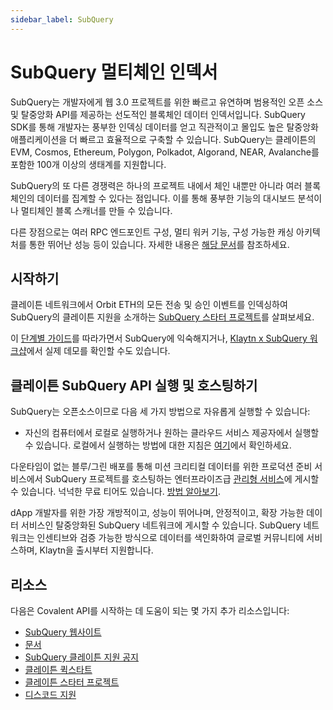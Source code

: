 ```yaml
---
sidebar_label: SubQuery
---
```


# SubQuery 멀티체인 인덱서

SubQuery는 개발자에게 웹 3.0 프로젝트를 위한 빠르고 유연하며 범용적인 오픈 소스 및 탈중앙화 API를 제공하는 선도적인 블록체인 데이터 인덱서입니다. SubQuery SDK를 통해 개발자는 풍부한 인덱싱 데이터를 얻고 직관적이고 몰입도 높은 탈중앙화 애플리케이션을 더 빠르고 효율적으로 구축할 수 있습니다. SubQuery는 클레이튼의 EVM, Cosmos, Ethereum, Polygon, Polkadot, Algorand, NEAR, Avalanche를 포함한 100개 이상의 생태계를 지원합니다.

SubQuery의 또 다른 경쟁력은 하나의 프로젝트 내에서 체인 내뿐만 아니라 여러 블록체인의 데이터를 집계할 수 있다는 점입니다. 이를 통해 풍부한 기능의 대시보드 분석이나 멀티체인 블록 스캐너를 만들 수 있습니다.

다른 장점으로는 여러 RPC 엔드포인트 구성, 멀티 워커 기능, 구성 가능한 캐싱 아키텍처를 통한 뛰어난 성능 등이 있습니다. 자세한 내용은 [해당 문서](https://academy.subquery.network/)를 참조하세요.

## 시작하기

클레이튼 네트워크에서 Orbit ETH의 모든 전송 및 승인 이벤트를 인덱싱하여 SubQuery의 클레이튼 지원을 소개하는 [SubQuery 스타터 프로젝트](https://github.com/subquery/ethereum-subql-starter/tree/main/Klaytn/klaytn-starter)를 살펴보세요.

이 [단계별 가이드](https://academy.subquery.network/quickstart/quickstart.html)를 따라가면서 SubQuery에 익숙해지거나, [Klaytn x SubQuery 워크샵](https://www.youtube.com/watch?v=40R5O1kL3v4)에서 실제 데모를 확인할 수도 있습니다.

## 클레이튼 SubQuery API 실행 및 호스팅하기

SubQuery는 오픈소스이므로 다음 세 가지 방법으로 자유롭게 실행할 수 있습니다:

- 자신의 컴퓨터에서 로컬로 실행하거나 원하는 클라우드 서비스 제공자에서 실행할 수 있습니다. 로컬에서 실행하는 방법에 대한 지침은 [여기](https://academy.subquery.network/run_publish/run.html)에서 확인하세요.

다운타임이 없는 블루/그린 배포를 통해 미션 크리티컬 데이터를 위한 프로덕션 준비 서비스에서 SubQuery 프로젝트를 호스팅하는 엔터프라이즈급 [관리형 서비스](https://managedservice.subquery.network/login)에 게시할 수 있습니다. 넉넉한 무료 티어도 있습니다. [방법 알아보기](https://academy.subquery.network/run_publish/publish.html).

dApp 개발자를 위한 가장 개방적이고, 성능이 뛰어나며, 안정적이고, 확장 가능한 데이터 서비스인 탈중앙화된 SubQuery 네트워크에 게시할 수 있습니다. SubQuery 네트워크는 인센티브와 검증 가능한 방식으로 데이터를 색인화하여 글로벌 커뮤니티에 서비스하며, Klaytn을 출시부터 지원합니다.

## 리소스

다음은 Covalent API를 시작하는 데 도움이 되는 몇 가지 추가 리소스입니다:

- [SubQuery 웹사이트](https://subquery.network/?utm_source=klaytn\&utm_medium=partner-docs)
- [문서](https://academy.subquery.network/?utm_source=klaytn\&utm_medium=partner-docs)
- [SubQuery 클레이튼 지원 공지](https://subquery.medium.com/subquerys-data-indexing-supports-builders-on-klaytn-e5a3aec4bc14?utm_source=klaytn\&utm_medium=partner-docs)
- [클레이튼 퀵스타트](https://academy.subquery.network/quickstart/quickstart_chains/klaytn.html/?utm_source=klaytn\&utm_medium=partner-docs)
- [클레이튼 스타터 프로젝트](https://github.com/subquery/ethereum-subql-starter/tree/main/Klaytn/klaytn-starter)
- [디스코드 지원](https://discord.com/invite/subquery/?utm_source=klaytn\&utm_medium=partner-docs)

